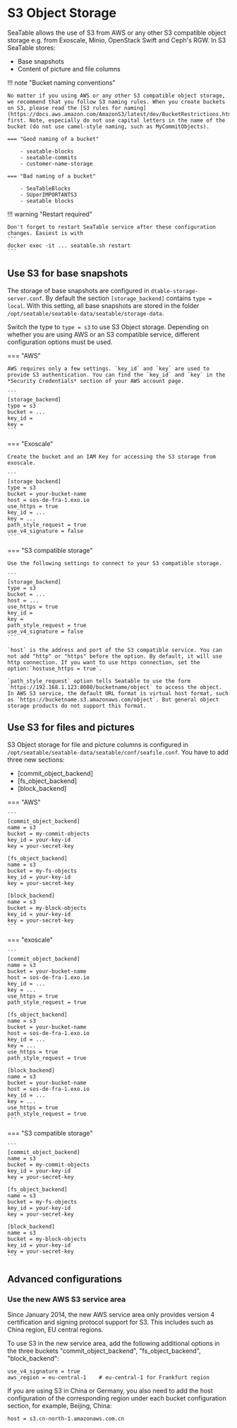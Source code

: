 # S3 Object Storage

SeaTable allows the use of S3 from AWS or any other S3 compatible object storage e.g. from Exoscale, Minio, OpenStack Swift and Ceph's RGW. In S3 SeaTable stores:

- Base snapshots
- Content of picture and file columns

!!! note "Bucket naming conventions"

    No matter if you using AWS or any other S3 compatible object storage, we recommend that you follow S3 naming rules. When you create buckets on S3, please read the [S3 rules for naming](https://docs.aws.amazon.com/AmazonS3/latest/dev/BucketRestrictions.html) first. Note, especially do not use capital letters in the name of the bucket (do not use camel-style naming, such as MyCommitObjects).

    === "Good naming of a bucket"

        - seatable-blocks
        - seatable-commits
        - customer-name-storage

    === "Bad naming of a bucket"

        - SeaTableBlocks
        - SUperIMPORTANTS3
        - seatable blocks

!!! warning "Restart required"

    Don't forget to restart SeaTable service after these configuration changes. Easiest is with
    ```
    docker exec -it ... seatable.sh restart
    ```

## Use S3 for base snapshots

The storage of base snapshots are configured in `dtable-storage-server.conf`. By default the section `[storage_backend]` contains `type = local`. With this setting, all base snapshots are stored in the folder `/opt/seatable/seatable-data/seatable/storage-data`.

Switch the type to `type = s3` to use S3 Object storage. Depending on whether you are using AWS or an S3 compatible service, different configuration options must be used.

=== "AWS"

    AWS requires only a few settings. `key_id` and `key` are used to provide S3 authentication. You can find the `key_id` and `key` in the *Security Credentials* section of your AWS account page.

    ```
    [storage_backend]
    type = s3
    bucket = ...
    key_id =
    key =
    ```

=== "Exoscale"

    Create the bucket and an IAM Key for accessing the S3 storage from exoscale.

    ```
    [storage backend]
    type = s3
    bucket = your-bucket-name
    host = sos-de-fra-1.exo.io
    use_https = true
    key_id = ...
    key = ...
    path_style_request = true
    use_v4_signature = false
    ```

=== "S3 compatible storage"

    Use the following settings to connect to your S3 compatible storage.

    ```
    [storage_backend]
    type = s3
    bucket = ...
    host = ...
    use_https = true
    key_id =
    key =
    path_style_request = true
    use_v4_signature = false
    ```

    `host` is the address and port of the S3 compatible service. You can not add "http" or "https" before the option. By default, it will use http connection. If you want to use https connection, set the option:`hostuse_https = true`.

    `path_style_request` option tells Seatable to use the form `https://192.168.1.123:8080/bucketname/object` to access the object. In AWS S3 service, the default URL format is virtual host format, such as `https://bucketname.s3.amazonaws.com/object`. But general object storage products do not support this format.

## Use S3 for files and pictures

S3 Object storage for file and picture columns is configured in `/opt/seatable/seatable-data/seatable/conf/seafile.conf`. You have to add three new sections:

- [commit_object_backend]
- [fs_object_backend]
- [block_backend]

=== "AWS"

    ```
    [commit_object_backend]
    name = s3
    bucket = my-commit-objects
    key_id = your-key-id
    key = your-secret-key

    [fs_object_backend]
    name = s3
    bucket = my-fs-objects
    key_id = your-key-id
    key = your-secret-key

    [block_backend]
    name = s3
    bucket = my-block-objects
    key_id = your-key-id
    key = your-secret-key
    ```

=== "exoscale"

    ```
    [commit_object_backend]
    name = s3
    bucket = your-bucket-name
    host = sos-de-fra-1.exo.io
    key_id = ...
    key = ...
    use_https = true
    path_style_request = true

    [fs_object_backend]
    name = s3
    bucket = your-bucket-name
    host = sos-de-fra-1.exo.io
    key_id = ...
    key = ...
    use_https = true
    path_style_request = true

    [block_backend]
    name = s3
    bucket = your-bucket-name
    host = sos-de-fra-1.exo.io
    key_id = ...
    key = ...
    use_https = true
    path_style_request = true
    ```

=== "S3 compatible storage"

    ```
    [commit_object_backend]
    name = s3
    bucket = my-commit-objects
    key_id = your-key-id
    key = your-secret-key

    [fs_object_backend]
    name = s3
    bucket = my-fs-objects
    key_id = your-key-id
    key = your-secret-key

    [block_backend]
    name = s3
    bucket = my-block-objects
    key_id = your-key-id
    key = your-secret-key
    ```

## Advanced configurations

### Use the new AWS S3 service area

Since January 2014, the new AWS service area only provides version 4 certification and signing protocol support for S3. This includes such as China region, EU central regions.

To use S3 in the new service area, add the following additional options in the three buckets "commit_object_backend", "fs_object_backend", "block_backend":

```
use_v4_signature = true
aws_region = eu-central-1    # eu-central-1 for Frankfurt region
```

If you are using S3 in China or Germany, you also need to add the host configuration of the corresponding region under each bucket configuration section, for example, Beijing, China:

```
host = s3.cn-north-1.amazonaws.com.cn
```
